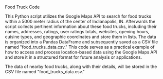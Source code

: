 Food Truck Code

This Python script utilizes the Google Maps API to search for food trucks within a 5000 meter radius of the center of Indianapolis, IN. Afterwards the script collects pertinent information about these food trucks, including their names, addresses, ratings, user ratings totals, websites, opening hours, cuisine types, and geographic coordinates and store them in lists. The data is organized into a Pandas DataFrame and subsequently saved as a CSV file named "food_trucks_data.csv." This code serves as a practical example of how to access and process location-based data using the Google Maps API and store it in a structured format for future analysis or applications.

The data of nearby food trucks, along with their details, will be stored in the CSV file named "food_trucks_data.csv."

